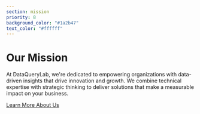 ```yaml
---
section: mission
priority: 8
background_color: "#1a2b47"
text_color: "#ffffff"
---
```


# Our Mission

At DataQueryLab, we're dedicated to empowering organizations with data-driven insights that drive innovation and growth. We combine technical expertise with strategic thinking to deliver solutions that make a measurable impact on your business.

[Learn More About Us](/about)
